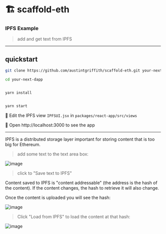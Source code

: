 # 🏗 scaffold-eth

### IPFS Example

> add and get text from IPFS

---

## quickstart

```bash
git clone https://github.com/austintgriffith/scaffold-eth.git your-next-dapp

cd your-next-dapp
```

```bash

yarn install

```

```bash

yarn start

```

📝 Edit the IPFS view `IPFSUI.jsx` in `packages/react-app/src/views`

📱 Open http://localhost:3000 to see the app

---

IPFS is a distributed storage layer important for storing content that is too big for Ethereum.

> add some text to the text area box:

![image](https://user-images.githubusercontent.com/2653167/104651821-6d4f2d80-5675-11eb-9765-fb9fca0ea87b.png)

> click to "Save text to IPFS"

Content saved to IPFS is "content addressable" (the address is the hash of the content). If the content changes, the hash to retrieve it will also change.

Once the content is uploaded you will see the hash:

![image](https://user-images.githubusercontent.com/2653167/104652280-1f86f500-5676-11eb-896c-4767f966a93a.png)

> Click "Load from IPFS" to load the content at that hash:

![image](https://user-images.githubusercontent.com/2653167/104652408-4cd3a300-5676-11eb-91cb-cf1d3cb8da6d.png)
